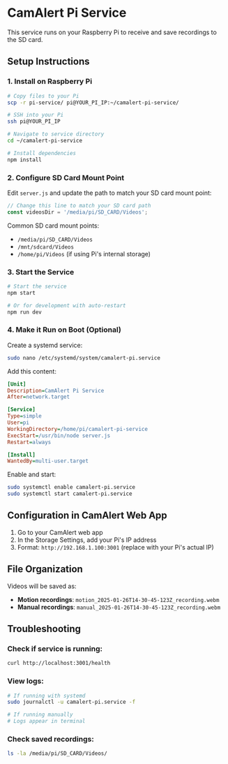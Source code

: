 # CamAlert Pi Service

This service runs on your Raspberry Pi to receive and save recordings to the SD card.

## Setup Instructions

### 1. Install on Raspberry Pi

```bash
# Copy files to your Pi
scp -r pi-service/ pi@YOUR_PI_IP:~/camalert-pi-service/

# SSH into your Pi
ssh pi@YOUR_PI_IP

# Navigate to service directory
cd ~/camalert-pi-service

# Install dependencies
npm install
```

### 2. Configure SD Card Mount Point

Edit `server.js` and update the path to match your SD card mount point:

```javascript
// Change this line to match your SD card path
const videosDir = '/media/pi/SD_CARD/Videos';
```

Common SD card mount points:
- `/media/pi/SD_CARD/Videos`
- `/mnt/sdcard/Videos`
- `/home/pi/Videos` (if using Pi's internal storage)

### 3. Start the Service

```bash
# Start the service
npm start

# Or for development with auto-restart
npm run dev
```

### 4. Make it Run on Boot (Optional)

Create a systemd service:

```bash
sudo nano /etc/systemd/system/camalert-pi.service
```

Add this content:

```ini
[Unit]
Description=CamAlert Pi Service
After=network.target

[Service]
Type=simple
User=pi
WorkingDirectory=/home/pi/camalert-pi-service
ExecStart=/usr/bin/node server.js
Restart=always

[Install]
WantedBy=multi-user.target
```

Enable and start:

```bash
sudo systemctl enable camalert-pi.service
sudo systemctl start camalert-pi.service
```

## Configuration in CamAlert Web App

1. Go to your CamAlert web app
2. In the Storage Settings, add your Pi's IP address
3. Format: `http://192.168.1.100:3001` (replace with your Pi's actual IP)

## File Organization

Videos will be saved as:
- **Motion recordings**: `motion_2025-01-26T14-30-45-123Z_recording.webm`
- **Manual recordings**: `manual_2025-01-26T14-30-45-123Z_recording.webm`

## Troubleshooting

### Check if service is running:
```bash
curl http://localhost:3001/health
```

### View logs:
```bash
# If running with systemd
sudo journalctl -u camalert-pi.service -f

# If running manually
# Logs appear in terminal
```

### Check saved recordings:
```bash
ls -la /media/pi/SD_CARD/Videos/
```